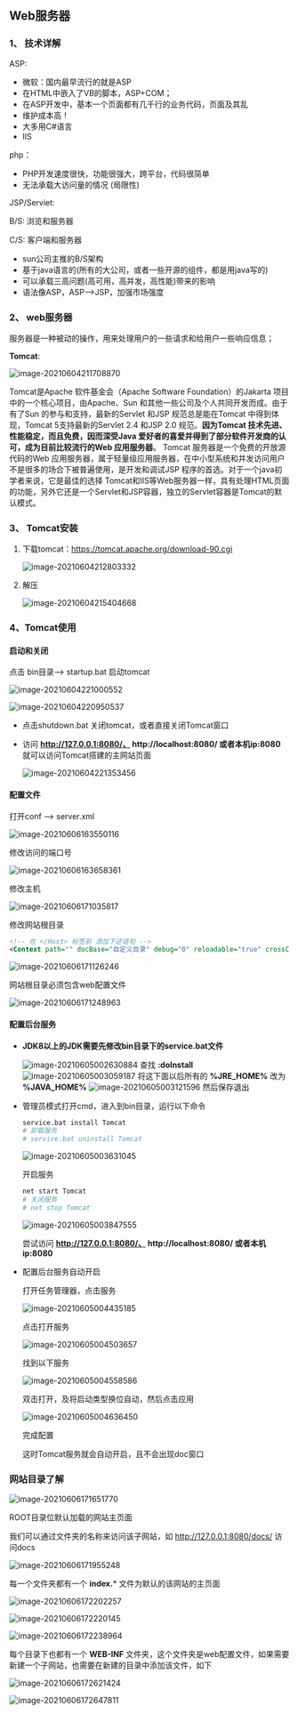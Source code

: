 

## Web服务器

### 1、 技术详解

ASP:

- 微软：国内最早流行的就是ASP
- 在HTML中嵌入了VB的脚本，ASP+COM；
- 在ASP开发中，基本一个页面都有几千行的业务代码，页面及其乱
- 维护成本高！
- 大多用C#语言
- IIS

php：

- PHP开发速度很快，功能很强大，跨平台，代码很简单
- 无法承载大访问量的情况 (局限性)

JSP/Serviet:

B/S: 浏览和服务器

C/S: 客户端和服务器

- sun公司主推的B/S架构
- 基于java语言的(所有的大公司，或者一些开源的组件，都是用java写的)
- 可以承载三高问题(高可用，高并发，高性能)带来的影响
- 语法像ASP，ASP-->JSP，加强市场强度



### 2、 web服务器

服务器是一种被动的操作，用来处理用户的一些请求和给用户一些响应信息；

**Tomcat**:

![image-20210604211708870](https://img2020.cnblogs.com/blog/2213660/202106/2213660-20210604211710856-567725982.png)

Tomcat是Apache 软件基金会（Apache Software Foundation）的Jakarta 项目中的一个核心项目，由Apache、Sun 和其他一些公司及个人共同开发而成。由于有了Sun 的参与和支持，最新的Servlet 和JSP 规范总是能在Tomcat 中得到体现，Tomcat 5支持最新的Servlet 2.4 和JSP 2.0 规范。**因为Tomcat 技术先进、性能稳定，而且免费，因而深受Java 爱好者的喜爱并得到了部分软件开发商的认可，成为目前比较流行的Web 应用服务器**。
Tomcat 服务器是一个免费的开放源代码的Web 应用服务器，属于轻量级应用服务器，在中小型系统和并发访问用户不是很多的场合下被普遍使用，是开发和调试JSP 程序的首选。对于一个java初学者来说，它是最佳的选择
Tomcat和IIS等Web服务器一样，具有处理HTML页面的功能，另外它还是一个Servlet和JSP容器，独立的Servlet容器是Tomcat的默认模式。



### 3、 Tomcat安装

1. 下载tomcat：https://tomcat.apache.org/download-90.cgi

    ![image-20210604212803332](https://img2020.cnblogs.com/blog/2213660/202106/2213660-20210604212805174-1215309833.png) 

2. 解压

    ![image-20210604215404668](https://img2020.cnblogs.com/blog/2213660/202106/2213660-20210604215406706-1558802836.png)



### 4、Tomcat使用

#### 启动和关闭

点击 bin目录--> startup.bat 启动tomcat

![image-20210604221000552](https://img2020.cnblogs.com/blog/2213660/202106/2213660-20210604221002044-2011341201.png) 

![image-20210604220950537](https://img2020.cnblogs.com/blog/2213660/202106/2213660-20210604220952543-75790666.png) 

- 点击shutdown.bat 关闭tomcat，或者直接关闭Tomcat窗口

- 访问 **http://127.0.0.1:8080/、 http://localhost:8080/ 或者本机ip:8080** 就可以访问Tomcat搭建的主网站页面

    ![image-20210604221353456](https://img2020.cnblogs.com/blog/2213660/202106/2213660-20210604221354830-1151229449.png) 



#### 配置文件

打开conf --> server.xml

![image-20210606163550116](https://img2020.cnblogs.com/blog/2213660/202106/2213660-20210606163551603-742491626.png) 

修改访问的端口号

![image-20210606163658361](https://img2020.cnblogs.com/blog/2213660/202106/2213660-20210606163659507-1101552344.png) 

修改主机

![image-20210606171035817](https://img2020.cnblogs.com/blog/2213660/202106/2213660-20210606171037141-2063432653.png) 

修改网站根目录

```xml
<!-- 在 </Host> 标签前 添加下述语句 -->
<Context path="" docBase="自定义目录" debug="0" reloadable="true" crossContext="true" />
```

![image-20210606171126246](https://img2020.cnblogs.com/blog/2213660/202106/2213660-20210606171127461-1045248167.png) 

网站根目录必须包含web配置文件

![image-20210606171248963](https://img2020.cnblogs.com/blog/2213660/202106/2213660-20210606171250235-585127975.png)  



#### 配置后台服务

- **JDK8以上的JDK需要先修改bin目录下的service.bat文件** 

    ![image-20210605002630884](https://img2020.cnblogs.com/blog/2213660/202106/2213660-20210605002632525-540674174.png) 
    查找 **:doInstall** 
    ![image-20210605003059187](https://img2020.cnblogs.com/blog/2213660/202106/2213660-20210605003100571-1547928416.png) 
    将这下面以后所有的 **%JRE_HOME%** 改为 **%JAVA_HOME%** 
    ![image-20210605003121596](https://img2020.cnblogs.com/blog/2213660/202106/2213660-20210605003122983-1630696354.png) 
    然后保存退出

- 管理员模式打开cmd，进入到bin目录，运行以下命令

    ```bash
    service.bat install Tomcat
    # 卸载服务
    # service.bat uninstall Tomcat
    ```

    ![image-20210605003631045](https://img2020.cnblogs.com/blog/2213660/202106/2213660-20210605003632645-1542050927.png)

    开启服务

    ```bash
    net start Tomcat
    # 关闭服务
    # net stop Tomcat
    ```

    ![image-20210605003847555](https://img2020.cnblogs.com/blog/2213660/202106/2213660-20210605003848990-1226972210.png) 

    尝试访问 **http://127.0.0.1:8080/、 http://localhost:8080/ 或者本机ip:8080** 

- 配置后台服务自动开启

    打开任务管理器，点击服务

    ![image-20210605004435185](https://img2020.cnblogs.com/blog/2213660/202106/2213660-20210605004436552-1452858613.png) 

    点击打开服务

    ![image-20210605004503657](https://img2020.cnblogs.com/blog/2213660/202106/2213660-20210605004504987-837685475.png) 

    找到以下服务

    ![image-20210605004558586](https://img2020.cnblogs.com/blog/2213660/202106/2213660-20210605004559969-1615332266.png) 

    双击打开，及将启动类型换位自动，然后点击应用

    ![image-20210605004636450](https://img2020.cnblogs.com/blog/2213660/202106/2213660-20210605004637931-1385239583.png) 

    完成配置

    这时Tomcat服务就会自动开启，且不会出现doc窗口



### 网站目录了解

![image-20210606171651770](https://img2020.cnblogs.com/blog/2213660/202106/2213660-20210606171652987-637065525.png) 

ROOT目录位默认加载的网站主页面

我们可以通过文件夹的名称来访问该子网站，如 http://127.0.0.1:8080/docs/ 访问docs

![image-20210606171955248](https://img2020.cnblogs.com/blog/2213660/202106/2213660-20210606171956529-975221069.png) 

每一个文件夹都有一个 **index.*** 文件为默认的该网站的主页面

![image-20210606172202257](https://img2020.cnblogs.com/blog/2213660/202106/2213660-20210606172203537-1444839815.png) 

![image-20210606172220145](https://img2020.cnblogs.com/blog/2213660/202106/2213660-20210606172221334-864117515.png) 

![image-20210606172238964](https://img2020.cnblogs.com/blog/2213660/202106/2213660-20210606172240233-352579602.png) 

每个目录下也都有一个 **WEB-INF** 文件夹，这个文件夹是web配置文件，如果需要新建一个子网站，也需要在新建的目录中添加该文件，如下

![image-20210606172621424](https://img2020.cnblogs.com/blog/2213660/202106/2213660-20210606172622602-627599955.png) 

![image-20210606172647811](https://img2020.cnblogs.com/blog/2213660/202106/2213660-20210606172648998-641303708.png) 


